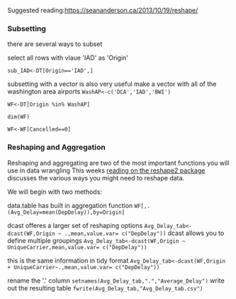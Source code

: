  Suggested reading:https://seananderson.ca/2013/10/19/reshape/
 
 ### Subsetting
there are several ways to subset

select all rows with vlaue 'IAD' as 'Origin'

`sub_IAD<-DT[Origin=='IAD',]`

subsetting with a vector is also very useful
make a vector with all of the washington area airports
`WashAP<-c('DCA','IAD','BWI')`

`WF<-DT[Origin %in% WashAP]`

`dim(WF)`

`WF<-WF[Cancelled==0]`
 ### Reshaping and Aggregation

Reshaping and aggregating are two of the most important functions you will use in data wrangling
This weeks [reading on the reshape2 package](https://seananderson.ca/2013/10/19/reshape/) discusses the various ways you might need to reshape data.

We will begin with two methods:

data.table has built in aggregation function
`WF[,.(Avg_Delay=mean(DepDelay)),by=Origin]`

dcast offeres a larger set of reshaping options 
`Avg_Delay_tab<-dcast(WF,Origin ~ .,mean,value.var= c("DepDelay"))`
dcast allows you to define multiple groupings
`Avg_Delay_tab<-dcast(WF,Origin ~ UniqueCarrier,mean,value.var= c("DepDelay"))`

this is the same information in tidy format
`Avg_Delay_tab<-dcast(WF,Origin + UniqueCarrier~.,mean,value.var= c("DepDelay"))`

rename the '.' column
`setnames(Avg_Delay_tab,".","Average_Delay")`
write out the resulting table
`fwrite(Avg_Delay_tab,"Avg_Delay_tab.csv")`
